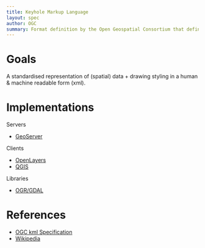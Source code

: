 ```yaml
---
title: Keyhole Markup Language
layout: spec
author: OGC
summary: Format definition by the Open Geospatial Consortium that defines 
---
```


Goals
=====

A standardised representation of (spatial) data + drawing styling in a human & machine readable form (xml).

Implementations
===============

Servers
* [GeoServer](http://geoserver.org)

Clients
* [OpenLayers](http://openlayers.org)
* [QGIS](http://qgis.org)

Libraries
* [OGR/GDAL](http://gdal.org)

References
==========

-   [OGC kml Specification](http://www.opengeospatial.org/standards/kml)
-	[Wikipedia](http://en.wikipedia.org/wiki/Keyhole_Markup_Language)


